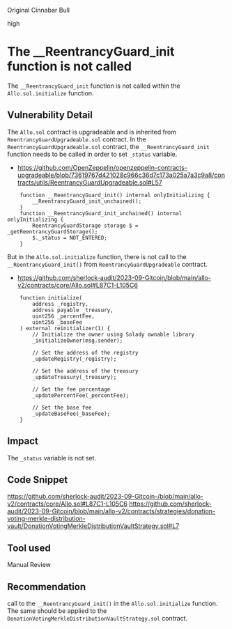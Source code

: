 Original Cinnabar Bull

high

# The __ReentrancyGuard_init function is not called
The `__ReentrancyGuard_init` function is not called within the `Allo.sol.initialize` function.

## Vulnerability Detail
The `Allo.sol` contract is upgradeable and is inherited from `ReentrancyGuardUpgradeable.sol` contract. In the `ReentrancyGuardUpgradeable.sol` contract, the `__ReentrancyGuard_init` function needs to be called in order to set `_status` variable.

- https://github.com/OpenZeppelin/openzeppelin-contracts-upgradeable/blob/73619767d421028c966c36d7c173a025a7a3c9a8/contracts/utils/ReentrancyGuardUpgradeable.sol#L57
```solidity
    function __ReentrancyGuard_init() internal onlyInitializing {
        __ReentrancyGuard_init_unchained();
    }
    function __ReentrancyGuard_init_unchained() internal onlyInitializing {
        ReentrancyGuardStorage storage $ = _getReentrancyGuardStorage();
        $._status = NOT_ENTERED;
    }
```
But in the `Allo.sol.initialize` function, there is not call to the `__ReentrancyGuard_init()` from `ReentrancyGuardUpgradeable` contract.
- https://github.com/sherlock-audit/2023-09-Gitcoin/blob/main/allo-v2/contracts/core/Allo.sol#L87C1-L105C6

```solidity
    function initialize(
        address _registry,
        address payable _treasury,
        uint256 _percentFee,
        uint256 _baseFee
    ) external reinitializer(1) {
        // Initialize the owner using Solady ownable library
        _initializeOwner(msg.sender);

        // Set the address of the registry
        _updateRegistry(_registry);

        // Set the address of the treasury
        _updateTreasury(_treasury);

        // Set the fee percentage
        _updatePercentFee(_percentFee);

        // Set the base fee
        _updateBaseFee(_baseFee);
    }
```


## Impact
The `_status` variable is not set.

## Code Snippet
https://github.com/sherlock-audit/2023-09-Gitcoin-/blob/main/allo-v2/contracts/core/Allo.sol#L87C1-L105C6
https://github.com/sherlock-audit/2023-09-Gitcoin/blob/main/allo-v2/contracts/strategies/donation-voting-merkle-distribution-vault/DonationVotingMerkleDistributionVaultStrategy.sol#L7

## Tool used
Manual Review

## Recommendation
call to the `__ReentrancyGuard_init()` in the `Allo.sol.initialize` function. The same should be applied to the `DonationVotingMerkleDistributionVaultStrategy.sol` contract.